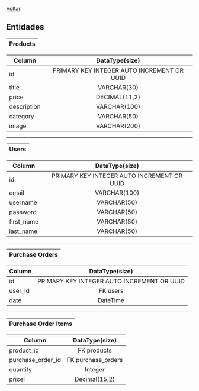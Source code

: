 [Voltar](./README.md)

## Entidades

| Products |
|---|

| Column | DataType(size) |
|---|:---:|
|id|PRIMARY KEY INTEGER AUTO INCREMENT OR UUID|
|title|VARCHAR(30)|
|price|DECIMAL(11,2)|
|description|VARCHAR(100)|
|category|VARCHAR(50)|
|image|VARCHAR(200)|
---
| Users |
|---|

| Column | DataType(size) |
|---|:---:|
|id|PRIMARY KEY INTEGER AUTO INCREMENT OR UUID|
|email|VARCHAR(100)|
|username|VARCHAR(50)|
|password|VARCHAR(50)|
|first_name|VARCHAR(50)|
|last_name|VARCHAR(50)|
---
| Purchase Orders |
|---|

| Column | DataType(size) |
|---|:---:|
|id|PRIMARY KEY INTEGER AUTO INCREMENT OR UUID|
|user_id|FK users|
|date|DateTime|
---
| Purchase Order Items |
|---|

| Column | DataType(size) |
|---|:---:|
|product_id|FK products|
|purchase_order_id|FK purchase_orders|
|quantity|Integer|
|pricel|Decimal(15,2)|

